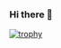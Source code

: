 ### Hi there 👋

[![trophy](https://github-profile-trophy.vercel.app/?username=llqgit&theme=onedark)](https://github.com/ryo-ma/github-profile-trophy)

<!--
**llqgit/llqgit** is a ✨ _special_ ✨ repository because its `README.md` (this file) appears on your GitHub profile.

Here are some ideas to get you started:

- 🔭 I’m currently working on ...
- 🌱 I’m currently learning ...
- 👯 I’m looking to collaborate on ...
- 🤔 I’m looking for help with ...
- 💬 Ask me about ...
- 📫 How to reach me: ...
- 😄 Pronouns: ...
- ⚡ Fun fact: ...
-->
